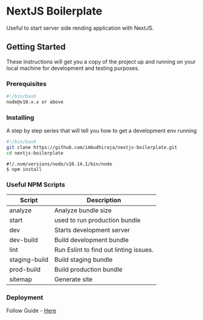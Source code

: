 # NextJS Boilerplate

Useful to start server side rending application with NextJS.

## Getting Started

These instructions will get you a copy of the project up and running on your local machine for development and testing purposes.

### Prerequisites

```bash
#!/bin/bash
node@v10.x.x or above
```

### Installing

A step by step series that will tell you how to get a development env running

```bash
#!/bin/bash
git clone https://github.com/imbudhiraja/nextjs-boilerplate.git
cd nextjs-boilerplate
```

```node
#!/.nvm/versions/node/v10.14.1/bin/node
$ npm install
```

### Useful NPM Scripts

| Script        | Description                            |
| ------------- | -------------------------------------- |
| analyze       | Analyze bundle size                    |
| start         | used to run production bundle          |
| dev           | Starts development server              |
| dev-build     | Build development bundle               |
| lint          | Run Eslint to find out linting issues. |
| staging-build | Build staging bundle                   |
| prod-build    | Build production bundle                |
| sitemap       | Generate site                          |

### Deployment
Follow Guide - [Here](https://github.com/imbudhiraja/nextjs-boilerplate/blob/master/deployment.md)
